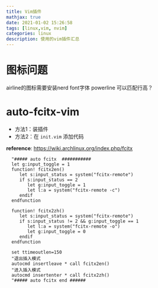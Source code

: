 ```yaml
---
title: Vim插件
mathjax: true
date: 2021-01-02 15:26:58
tags: [linux,vim, nvim]
categories: linux 
description: 使用的vim插件汇总
---
```

# 图标问题
airline的图标需要安装nerd font字体
powerline 可以匹配行高？

# auto-fcitx-vim

- 方法1：装插件
- 方法2：在 `init.vim` 添加代码


**reference**: https://wiki.archlinux.org/index.php/fcitx

```
  "##### auto fcitx  ###########
  let g:input_toggle = 1
  function! fcitx2en()
     let s:input_status = system("fcitx-remote")
     if s:input_status == 2
        let g:input_toggle = 1
        let l:a = system("fcitx-remote -c")
     endif
  endfunction
  
  function! fcitx2zh()
     let s:input_status = system("fcitx-remote")
     if s:input_status != 2 && g:input_toggle == 1
        let l:a = system("fcitx-remote -o")
        let g:input_toggle = 0
     endif
  endfunction
  
  set ttimeoutlen=150
  "退出插入模式
  autocmd insertleave * call fcitx2en()
  "进入插入模式
  autocmd insertenter * call fcitx2zh()
  "##### auto fcitx end ######
  ```
